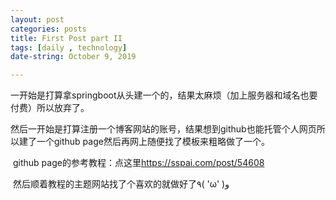 ```yaml
---
layout: post
categories: posts
title: First Post part II
tags: [daily , technology]
date-string: October 9, 2019

---
```


​	一开始是打算拿springboot从头建一个的，结果太麻烦（加上服务器和域名也要付费）所以放弃了。

​	然后一开始是打算注册一个博客网站的账号，结果想到github也能托管个人网页所以建了一个github page然后再网上随便找了模板来粗略做了一个。

​	github page的参考教程：点这里<https://sspai.com/post/54608>

​	然后顺着教程的主题网站找了个喜欢的就做好了٩( 'ω' )و